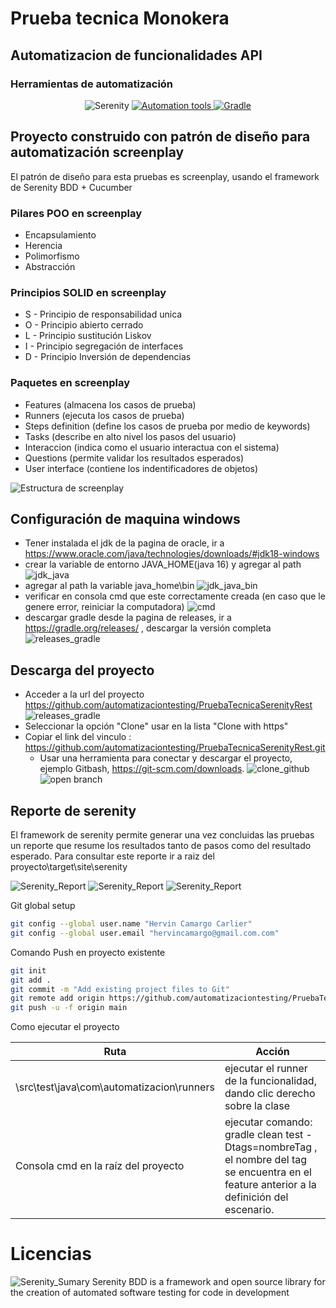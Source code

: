# Prueba tecnica Monokera
## Automatizacion de funcionalidades API

### Herramientas de automatización
<p align="center">
  <a href="https://serenity-bdd.github.io/theserenitybook/latest/index.html"> 
  </a>
  <img src="https://serenity-bdd.info/wp-content/uploads/elementor/thumbs/serenity-bdd-pac9onzlqv9ebi90cpg4zsqnp28x4trd1adftgkwbq.png" title="Serenity"> 
  </a>
  <a href="https://cucumber.io/">
  <img src="imagesReadme/automation_tools.png" title="Automation tools">
  </a>
  <a href="https://gradle.org/"> 
  <img src="https://gradle.org/images/gradle-knowledge-graph-logo.png?20170228" title="Gradle" > 
  </a> 
</p>

## Proyecto construido con patrón de diseño para automatización screenplay
El patrón de diseño para esta pruebas es screenplay, usando el framework de Serenity BDD + Cucumber
### Pilares POO en screenplay
- Encapsulamiento
- Herencia
- Polimorfismo
- Abstracción

### Principios SOLID en screenplay
- S -   Principio de responsabilidad unica
- O -  Principio abierto cerrado
- L  -   Principio sustitución Liskov
- I   -   Principio segregación  de interfaces
- D -  Principio Inversión de dependencias

### Paquetes en screenplay
- Features (almacena los casos de prueba)
- Runners (ejecuta los casos de prueba)
- Steps definition (define los casos de prueba por medio de keywords)
- Tasks (describe en alto nivel los pasos del usuario)
- Interaccion (indica como el usuario interactua con el sistema)
- Questions (permite validar los resultados esperados)
- User interface (contiene los indentificadores de objetos)

![Estructura de screenplay](imagesReadme/screenplay_tree.png)

## Configuración de maquina windows
- Tener instalada el jdk de la pagina de oracle, ir a https://www.oracle.com/java/technologies/downloads/#jdk18-windows
- crear la variable de entorno JAVA_HOME(java 16) y agregar al path
  ![jdk_java](imagesReadme/java_home.png)
- agregar al path la variable java_home\bin
  ![jdk_java_bin](imagesReadme/java_home_bin.png)
- verificar en consola cmd que este correctamente creada (en caso que le genere error, reiniciar la computadora)
  ![cmd](imagesReadme/version_java_cmd.png)
- descargar gradle desde la pagina de releases, ir a https://gradle.org/releases/ , descargar la versión completa
  ![releases_gradle](imagesReadme/releases_gradle.png)

## Descarga del proyecto

- Acceder a la url del proyecto https://github.com/automatizaciontesting/PruebaTecnicaSerenityRest
  ![releases_gradle](imagesReadme/clone_gitbash.png)
- Seleccionar la opción "Clone" usar en la lista "Clone with https"
- Copiar el link del vinculo :  https://github.com/automatizaciontesting/PruebaTecnicaSerenityRest.git
    - Usar una herramienta para conectar y descargar el proyecto, ejemplo Gitbash, https://git-scm.com/downloads.
      ![clone_github](imagesReadme/clone_gitbash.png)
      ![open branch](imagesReadme/gitbash_open_branch.png)

## Reporte de serenity
El framework de serenity permite generar una vez concluidas las pruebas un reporte que resume los resultados tanto de pasos como del resultado esperado.
Para consultar este reporte ir a raiz del proyecto\target\site\serenity

![Serenity_Report](imagesReadme/serenity_report_1.png)
![Serenity_Report](imagesReadme/serenity_report_2.png)
![Serenity_Report](imagesReadme/serenity_report_3.png)



Git global setup
```sh
git config --global user.name "Hervin Camargo Carlier"
git config --global user.email "hervincamargo@gmail.com.com"
```

Comando Push en proyecto existente
```sh
git init
git add .
git commit -m "Add existing project files to Git"
git remote add origin https://github.com/automatizaciontesting/PruebaTecnicaSerenityRest.git
git push -u -f origin main
```
Como ejecutar el proyecto

| Ruta                                      | Acción                                                                                                                                      |
|-------------------------------------------|---------------------------------------------------------------------------------------------------------------------------------------------|
| \src\test\java\com\automatizacion\runners | ejecutar el runner de la funcionalidad, dando clic derecho sobre la clase                                                                   |
| Consola cmd en la raíz del proyecto       | ejecutar comando: gradle clean test -Dtags=nombreTag , el nombre del tag se encuentra en el feature anterior a la definición del escenario. |

# Licencias

![Serenity_Sumary](imagesReadme/licence_serenity.png)
Serenity BDD is a framework and open source library for the creation of automated software testing for code in development
